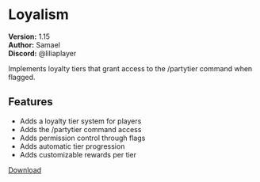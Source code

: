 # Loyalism

**Version:** 1.15  
**Author:** Samael  
**Discord:** @liliaplayer  

Implements loyalty tiers that grant access to the /partytier command when flagged.

## Features

- Adds a loyalty tier system for players
- Adds the /partytier command access
- Adds permission control through flags
- Adds automatic tier progression
- Adds customizable rewards per tier

[Download](https://github.com/LiliaFramework/Modules/raw/refs/heads/gh-pages/loyalism.zip)
